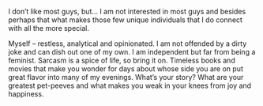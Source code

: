 I don’t like most guys, but... I am not interested in most guys and besides perhaps that what makes those few unique individuals that I do connect with all the more special.

Myself – restless, analytical and opinionated. I am not offended by a dirty joke and can dish out one of my own. I am independent but far from being a feminist. Sarcasm is a spice of life, so bring it on. Timeless books and movies that make you wonder for days about whose side you are on put great flavor into many of my evenings. What’s your story? What are your greatest pet-peeves and what makes you weak in your knees from joy and happiness.

